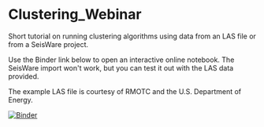 # Clustering_Webinar

Short tutorial on running clustering algorithms using data from an LAS file or from a SeisWare project.

Use the Binder link below to open an interactive online notebook. The SeisWare import won't work, but you can test it out with the LAS data provided.

The example LAS file is courtesy of RMOTC and the U.S. Department of Energy.

[![Binder](http://mybinder.org/badge_logo.svg)](https://mybinder.org/v2/gh/markogauk/Clustering_Webinar/3e1c80be670c4eaec011b580cab995d8b9bdad63?filepath=Clustering%20Webinar.ipynb)

